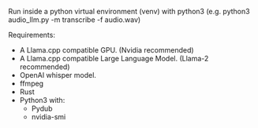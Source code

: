 Run inside a python virtual environment (venv) with python3 (e.g. python3 audio_llm.py -m transcribe -f audio.wav)


Requirements:
  - A Llama.cpp compatible GPU. (Nvidia recommended)
  - A Llama.cpp compatible Large Language Model. (Llama-2 recommended)
  - OpenAI whisper model.
  - ffmpeg
  - Rust
  - Python3 with:
    - Pydub
    - nvidia-smi
